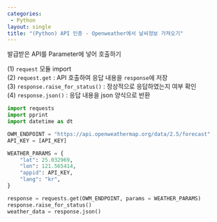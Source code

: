 ```yaml
---
categories: 
 - Python
layout: single
title: "(Python) API 인증 - Openweather에서 날씨정보 가져오기"
---
```


발급받은 API를 Parameter에 넣어 호출하기

(1) `request` 모듈 import <br/>
(2) `request.get` : API 호출하여 응답 내용을 `response`에 저장 <br/>
(3) `response.raise_for_status()` : 정상적으로 응답하였는지 여부 확인 <br/>
(4) `response.json()` : 응답 내용을 json 양식으로 반환

```python
import requests
import pprint
import datetime as dt

OWM_ENDPOINT = "https://api.openweathermap.org/data/2.5/forecast"
API_KEY = [API_KEY]

WEATHER_PARAMS = {
    "lat": 25.032969,
    "lon": 121.565414,
    "appid": API_KEY,
    "lang": "kr",
}

response = requests.get(OWM_ENDPOINT, params = WEATHER_PARAMS)
response.raise_for_status()
weather_data = response.json()
```
